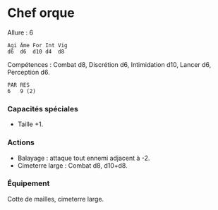 
# Chef orque

Allure : 6

	Agi	Âme	For	Int	Vig
	d6	d6	d10	d4	d8

Compétences : Combat d8, Discrétion d6, Intimidation d10, Lancer d6, Perception d6.

	PAR	RES
	6	9 (2)

### Capacités spéciales
- Taille +1.

### Actions
- Balayage : attaque tout ennemi adjacent à -2.
- Cimeterre large : Combat d8, d10+d8.

### Équipement
Cotte de mailles, cimeterre large.

